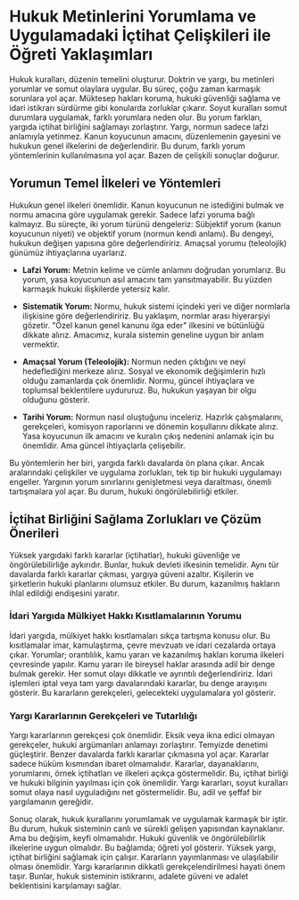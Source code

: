 # Hukuk Metinlerini Yorumlama ve Uygulamadaki İçtihat Çelişkileri ile Öğreti Yaklaşımları

Hukuk kuralları, düzenin temelini oluşturur. Doktrin ve yargı, bu metinleri yorumlar ve somut olaylara uygular. Bu süreç, çoğu zaman karmaşık sorunlara yol açar. Müktesep hakları koruma, hukuki güvenliği sağlama ve idari istikrarı sürdürme gibi konularda zorluklar çıkarır. Soyut kuralları somut durumlara uygulamak, farklı yorumlara neden olur. Bu yorum farkları, yargıda içtihat birliğini sağlamayı zorlaştırır. Yargı, normun sadece lafzi anlamıyla yetinmez. Kanun koyucunun amacını, düzenlemenin gayesini ve hukukun genel ilkelerini de değerlendirir. Bu durum, farklı yorum yöntemlerinin kullanılmasına yol açar. Bazen de çelişkili sonuçlar doğurur.

## Yorumun Temel İlkeleri ve Yöntemleri

Hukukun genel ilkeleri önemlidir. Kanun koyucunun ne istediğini bulmak ve normu amacına göre uygulamak gerekir. Sadece lafzi yoruma bağlı kalmayız. Bu süreçte, iki yorum türünü dengeleriz: Sübjektif yorum (kanun koyucunun niyeti) ve objektif yorum (normun kendi anlamı). Bu dengeyi, hukukun değişen yapısına göre değerlendiririz. Amaçsal yorumu (teleolojik) günümüz ihtiyaçlarına uyarlarız.

*   **Lafzi Yorum:** Metnin kelime ve cümle anlamını doğrudan yorumlarız. Bu yorum, yasa koyucunun asıl amacını tam yansıtmayabilir. Bu yüzden karmaşık hukuki ilişkilerde yetersiz kalır.

*   **Sistematik Yorum:** Normu, hukuk sistemi içindeki yeri ve diğer normlarla ilişkisine göre değerlendiririz. Bu yaklaşım, normlar arası hiyerarşiyi gözetir. "Özel kanun genel kanunu ilga eder" ilkesini ve bütünlüğü dikkate alırız. Amacımız, kurala sistemin geneline uygun bir anlam vermektir.

*   **Amaçsal Yorum (Teleolojik):** Normun neden çıktığını ve neyi hedeflediğini merkeze alırız. Sosyal ve ekonomik değişimlerin hızlı olduğu zamanlarda çok önemlidir. Normu, güncel ihtiyaçlara ve toplumsal beklentilere uydururuz. Bu, hukukun yaşayan bir olgu olduğunu gösterir.

*   **Tarihi Yorum:** Normun nasıl oluştuğunu inceleriz. Hazırlık çalışmalarını, gerekçeleri, komisyon raporlarını ve dönemin koşullarını dikkate alırız. Yasa koyucunun ilk amacını ve kuralın çıkış nedenini anlamak için bu önemlidir. Ama güncel ihtiyaçlarla çelişebilir.

Bu yöntemlerin her biri, yargıda farklı davalarda ön plana çıkar. Ancak aralarındaki çelişkiler ve uygulama zorlukları, tek tip bir hukuki uygulamayı engeller. Yargının yorum sınırlarını genişletmesi veya daraltması, önemli tartışmalara yol açar. Bu durum, hukuki öngörülebilirliği etkiler.

## İçtihat Birliğini Sağlama Zorlukları ve Çözüm Önerileri

Yüksek yargıdaki farklı kararlar (içtihatlar), hukuki güvenliğe ve öngörülebilirliğe aykırıdır. Bunlar, hukuk devleti ilkesinin temelidir. Aynı tür davalarda farklı kararlar çıkması, yargıya güveni azaltır. Kişilerin ve şirketlerin hukuki planlarını olumsuz etkiler. Bu durum, kazanılmış hakların ihlal edildiği endişesini yaratır.

### İdari Yargıda Mülkiyet Hakkı Kısıtlamalarının Yorumu

İdari yargıda, mülkiyet hakkı kısıtlamaları sıkça tartışma konusu olur. Bu kısıtlamalar imar, kamulaştırma, çevre mevzuatı ve idari cezalarda ortaya çıkar. Yorumlar; orantılılık, kamu yararı ve kazanılmış hakları koruma ilkeleri çevresinde yapılır. Kamu yararı ile bireysel haklar arasında adil bir denge bulmak gerekir. Her somut olayı dikkatle ve ayrıntılı değerlendiririz. İdari işlemleri iptal veya tam yargı davalarındaki kararlar, bu denge arayışını gösterir. Bu kararların gerekçeleri, gelecekteki uygulamalara yol gösterir.

### Yargı Kararlarının Gerekçeleri ve Tutarlılığı

Yargı kararlarının gerekçesi çok önemlidir. Eksik veya ikna edici olmayan gerekçeler, hukuki argümanları anlamayı zorlaştırır. Temyizde denetimi güçleştirir. Benzer davalarda farklı kararlar çıkmasına yol açar. Kararlar sadece hüküm kısmından ibaret olmamalıdır. Kararlar, dayanaklarını, yorumlarını, örnek içtihatları ve ilkeleri açıkça göstermelidir. Bu, içtihat birliği ve hukuki bilginin yayılması için çok önemlidir. Yargı kararları, soyut kuralları somut olaya nasıl uyguladığını net göstermelidir. Bu, adil ve şeffaf bir yargılamanın gereğidir.

Sonuç olarak, hukuk kurallarını yorumlamak ve uygulamak karmaşık bir iştir. Bu durum, hukuk sisteminin canlı ve sürekli gelişen yapısından kaynaklanır. Ama bu değişim, keyfi olmamalıdır. Hukuki güvenlik ve öngörülebilirlik ilkelerine uygun olmalıdır. Bu bağlamda; öğreti yol gösterir. Yüksek yargı, içtihat birliğini sağlamak için çalışır. Kararların yayımlanması ve ulaşılabilir olması önemlidir. Yargı kararlarının dikkatli gerekçelendirilmesi hayati önem taşır. Bunlar, hukuk sisteminin istikrarını, adalete güveni ve adalet beklentisini karşılamayı sağlar.